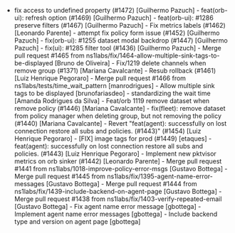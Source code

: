 - fix access to undefined property (#1472) [Guilhermo Pazuch] - feat(orb-ui): refresh option (#1469) [Guilhermo Pazuch] - feat(orb-ui): #1286 preserve filters (#1467) [Guilhermo Pazuch] - Fix metrics labels (#1462) [Leonardo Parente] - attempt fix policy form issue (#1452) [Guilhermo Pazuch] - fix(orb-ui): #1255 dataset modal backdrop (#1447) [Guilhermo Pazuch] - fix(ui): #1285 filter tool (#1436) [Guilhermo Pazuch] - Merge pull request #1465 from ns1labs/fix/1464-allow-multiple-sink-tags-to-be-displayed [Bruno de Oliveira] - Fix/1219 delete channels when remove group (#1371) [Mariana Cavalcante] - Resub rollback (#1461) [Luiz Henrique Pegoraro] - Merge pull request #1466 from ns1labs/tests/time_wait_pattern [manrodrigues] - Allow multiple sink tags to be displayed [brunofariasdeo] - standardizing the wait time [Amanda Rodrigues da Silva] - Feat/orb 1119 remove dataset when remove policy (#1446) [Mariana Cavalcante] - fix(fleet): remove dataset from policy manager when deleting group, but not removing the policy (#1440) [Mariana Cavalcante] - Revert "feat(agent): successfully on lost connection restore all subs and policies. (#1443)" (#1454) [Luiz Henrique Pegoraro] - [FIX] image tags for prod (#1449) [etaques] - feat(agent): successfully on lost connection restore all subs and policies. (#1443) [Luiz Henrique Pegoraro] - Implement new pktvisor metrics on orb sinker (#1442) [Leonardo Parente] - Merge pull request #1441 from ns1labs/1018-improve-policy-error-msgs [Gustavo Bottega] - Merge pull request #1445 from ns1labs/fix/1395-agent-name-error-messages [Gustavo Bottega] - Merge pull request #1444 from ns1labs/fix/1439-include-backend-on-agent-page [Gustavo Bottega] - Merge pull request #1438 from ns1labs/fix/1403-verify-repeated-email [Gustavo Bottega] - Fix agent name error message [gbottega] - Implement agent name error messages [gbottega] - Include backend type and version on agent page [gbottega]
